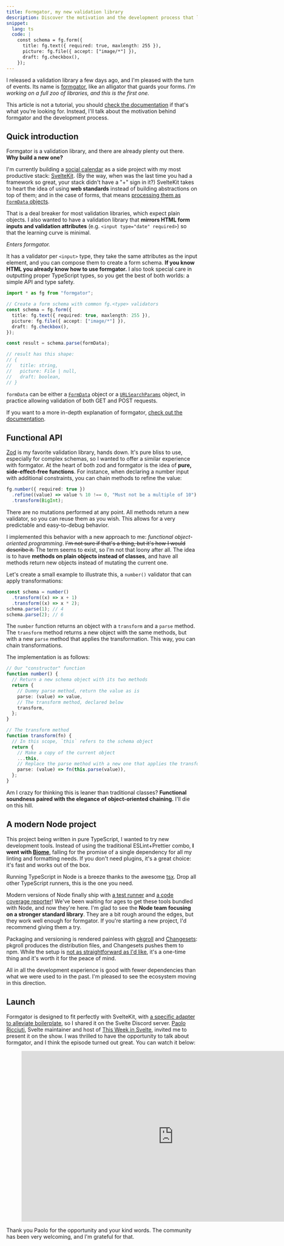 ```yaml
---
title: Formgator, my new validation library
description: Discover the motivation and the development process that led to formgator, a  validation library for forms.
snippet:
  lang: ts
  code: |
    const schema = fg.form({
      title: fg.text({ required: true, maxlength: 255 }),
      picture: fg.file({ accept: ["image/*"] }),
      draft: fg.checkbox(),
    });
---
```


I released a validation library a few days ago, and I'm pleased with the turn of events. Its name is [formgator](https://github.com/GauBen/formgator), like an alligator that guards your forms. _I'm working on a full zoo of libraries, and this is the first one._

This article is not a tutorial, you should [check the documentation](https://github.com/GauBen/formgator) if that's what you're looking for. Instead, I'll talk about the motivation behind formgator and the development process.

## Quick introduction

Formgator is a validation library, and there are already plenty out there. **Why build a new one?**

I'm currently building a [social calendar](https://github.com/GauBen/timeline) as a side project with my most productive stack: [SvelteKit](https://kit.svelte.dev/). (By the way, when was the last time you had a framework so great, your stack didn't have a "+" sign in it?) SvelteKit takes to heart the idea of using **web standards** instead of building abstractions on top of them; and in the case of forms, that means [processing them as `FormData` objects](https://kit.svelte.dev/docs/web-standards#formdata).

That is a deal breaker for most validation libraries, which expect plain objects. I also wanted to have a validation library that **mirrors HTML form inputs and validation attributes** (e.g. `<input type="date" required>`) so that the learning curve is minimal.

_Enters formgator._

It has a validator per `<input>` type, they take the same attributes as the input element, and you can compose them to create a form schema. **If you know HTML you already know how to use formgator.** I also took special care in outputting proper TypeScript types, so you get the best of both worlds: a simple API and type safety.

```ts
import * as fg from "formgator";

// Create a form schema with common fg.<type> validators
const schema = fg.form({
  title: fg.text({ required: true, maxlength: 255 }),
  picture: fg.file({ accept: ["image/*"] }),
  draft: fg.checkbox(),
});

const result = schema.parse(formData);

// result has this shape:
// {
//   title: string,
//   picture: File | null,
//   draft: boolean,
// }
```

`formData` can be either a [`FormData`](https://developer.mozilla.org/en-US/docs/Web/API/FormData) object or a [`URLSearchParams`](https://developer.mozilla.org/en-US/docs/Web/API/URLSearchParams) object, in practice allowing validation of both GET and POST requests.

If you want to a more in-depth explanation of formgator, [check out the documentation](https://github.com/GauBen/formgator).

## Functional API

[Zod](https://zod.dev/) is my favorite validation library, hands down. It's pure bliss to use, especially for complex schemas, so I wanted to offer a similar experience with formgator. At the heart of both zod and formgator is the idea of **pure, side-effect-free functions**. For instance, when declaring a number input with additional constraints, you can chain methods to refine the value:

```ts
fg.number({ required: true })
  .refine((value) => value % 10 !== 0, "Must not be a multiple of 10")
  .transform(BigInt);
```

There are no mutations performed at any point. All methods return a new validator, so you can reuse them as you wish. This allows for a very predictable and easy-to-debug behavior.

I implemented this behavior with a new approach to me: _functional object-oriented programming_. ~~I'm not sure if that's a thing, but it's how I would describe it.~~ The term seems to exist, so I'm not that loony after all. The idea is to have **methods on plain objects instead of classes**, and have all methods return new objects instead of mutating the current one.

Let's create a small example to illustrate this, a `number()` validator that can apply transformations:

```ts
const schema = number()
  .transform((x) => x + 1)
  .transform((x) => x * 2);
schema.parse(1); // 4
schema.parse(2); // 6
```

The `number` function returns an object with a `transform` and a `parse` method. The `transform` method returns a new object with the same methods, but with a new `parse` method that applies the transformation. This way, you can chain transformations.

The implementation is as follows:

```ts
// Our "constructor" function
function number() {
  // Return a new schema object with its two methods
  return {
    // Dummy parse method, return the value as is
    parse: (value) => value,
    // The transform method, declared below
    transform,
  };
}

// The transform method
function transform(fn) {
  // In this scope, `this` refers to the schema object
  return {
    // Make a copy of the current object
    ...this,
    // Replace the parse method with a new one that applies the transformation
    parse: (value) => fn(this.parse(value)),
  };
}
```

Am I crazy for thinking this is leaner than traditional classes? **Functional soundness paired with the elegance of object-oriented chaining.** I'll die on this hill.

## A modern Node project

This project being written in pure TypeScript, I wanted to try new development tools. Instead of using the traditional ESLint+Prettier combo, **I went with [Biome](https://biomejs.dev/)**, falling for the promise of a single dependency for all my linting and formatting needs. If you don't need plugins, it's a great choice: it's fast and works out of the box.

Running TypeScript in Node is a breeze thanks to the awesome [tsx](https://tsx.is/). Drop all other TypeScript runners, this is the one you need.

Modern versions of Node finally ship with [a test runner](https://nodejs.org/docs/latest/api/test.html#running-tests-from-the-command-line) and [a code coverage reporter](https://nodejs.org/docs/latest/api/test.html#collecting-code-coverage)! We've been waiting for ages to get these tools bundled with Node, and now they're here. I'm glad to see the **Node team focusing on a stronger standard library**. They are a bit rough around the edges, but they work well enough for formgator. If you're starting a new project, I'd recommend giving them a try.

Packaging and versioning is rendered painless with [pkgroll](https://github.com/privatenumber/pkgroll) and [Changesets](https://github.com/changesets/changesets): pkgroll produces the distribution files, and Changesets pushes them to npm. While the setup is [not as straightforward as I'd like](https://github.com/changesets/action/pull/402), it's a one-time thing and it's worth it for the peace of mind.

All in all the development experience is good with fewer dependencies than what we were used to in the past. I'm pleased to see the ecosystem moving in this direction.

## Launch

Formgator is designed to fit perfectly with SvelteKit, with [a specific adapter to alleviate boilerplate](https://github.com/GauBen/formgator#usage-with-sveltekit), so I shared it on the Svelte Discord server. [Paolo Ricciuti](https://github.com/paoloricciuti), Svelte maintainer and host of [This Week in Svelte](https://www.youtube.com/playlist?list=PL8bMgX1kyZTiLCyvf8vF13sdnR4fhNl6v), invited me to present it on the show. I was thrilled to have the opportunity to talk about formgator, and I think the episode turned out great. You can watch it below:

<figure>
<iframe width="800" height="450" style="aspect-ratio: 16/9" src="https://www.youtube.com/embed/SHBxjWtlv4A?si=noq3QHEnBiMFapEb&start=1665" title="YouTube video player" frameborder="0" allow="accelerometer; autoplay; clipboard-write; encrypted-media; gyroscope; picture-in-picture; web-share" referrerpolicy="strict-origin-when-cross-origin" allowfullscreen></iframe>
</figure>

Thank you Paolo for the opportunity and your kind words. The community has been very welcoming, and I'm grateful for that.
